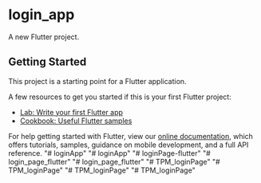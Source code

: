 # login_app

A new Flutter project.

## Getting Started

This project is a starting point for a Flutter application.

A few resources to get you started if this is your first Flutter project:

- [Lab: Write your first Flutter app](https://flutter.dev/docs/get-started/codelab)
- [Cookbook: Useful Flutter samples](https://flutter.dev/docs/cookbook)

For help getting started with Flutter, view our
[online documentation](https://flutter.dev/docs), which offers tutorials,
samples, guidance on mobile development, and a full API reference.
"# loginApp" 
"# loginApp" 
"# loginPage-flutter" 
"# login_page_flutter" 
"# login_page_flutter" 
"# TPM_loginPage" 
"# TPM_loginPage" 
"# TPM_loginPage" 
"# TPM_loginPage" 
